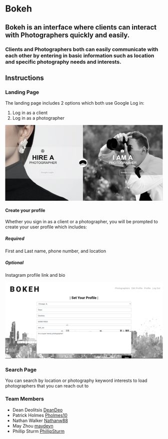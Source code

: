 # Bokeh





## Bokeh is an interface where clients can interact with Photographers quickly and easily.

### Clients and Photographers both can easily communicate with each other by entering in basic information such as location and specific photography needs and interests.


## Instructions

### Landing Page

The landing page includes 2 options which both use Google Log in:
  1. Log in as a client
  2. Log in as a photographer
  
 ![Login](client/src/components/Landingpage.PNG)
  
 #### Create your profile 
  
  Whether you sign in as a client or a photographer, you will be prompted to create your user profile which includes:
  
  ##### Required 
  
  First and Last name, phone number, and location
  ##### Optional
  
  Instagram profile link and bio
  
  
  ![Profilepage](client/src/components/Profilepage.PNG)
  
  ### Search Page
  
  You can search by location or photography keyword interests to load photographers that you can reach out to
  
  
  
  ### Team Members
  
  - Dean Deolitsis [DeanDeo](https://github.com/DeanDeo)
  - Patrick Holmes [Pholmes10](https://github.com/pholmes10)
  - Nathan Walker  [Nathanw88](https://github.com/nathanw88)
  - May Zhou       [maydeyn](https://github.com/maydeyn)
  - Phillip Sturm  [PhillipSturm](https://github.com/PhillipSturm)
  
  
  
  
  
  
  
  
  

